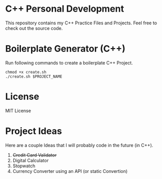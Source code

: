 # C++ Personal Development
This repository contains my C++ Practice Files and Projects.
Feel free to check out the source code.

# Boilerplate Generator (C++)
Run following commands to create a boilerplate C++ Project.
```
chmod +x create.sh
./create.sh $PROJECT_NAME
```

# License
MIT License

# Project Ideas
Here are a couple Ideas that I will probably code in the future (in C++).

1. ~~Credit Card Validator~~
2. Digital Calculator
3. Stopwatch
4. Currency Converter using an API (or static Convertion)
